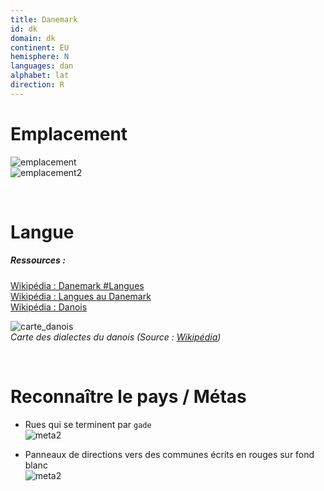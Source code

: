 ```yaml
---
title: Danemark
id: dk
domain: dk
continent: EU
hemisphere: N
languages: dan
alphabet: lat
direction: R
---
```


# Emplacement

![emplacement](https://upload.wikimedia.org/wikipedia/commons/thumb/1/10/Kingdom_of_Denmark_%28orthographic_projection%29.svg/300px-Kingdom_of_Denmark_%28orthographic_projection%29.svg.png)  
![emplacement2](https://upload.wikimedia.org/wikipedia/commons/a/a5/Da-carte.png)

<br/>

# Langue

##### Ressources :

[Wikipédia : Danemark #Langues](https://fr.wikipedia.org/wiki/Danemark#Langues)  
[Wikipédia : Langues au Danemark](https://fr.wikipedia.org/wiki/Langues_au_Danemark)  
[Wikipédia : Danois](https://fr.wikipedia.org/wiki/Danois)  

![carte_danois](https://upload.wikimedia.org/wikipedia/commons/6/6b/Danishdialectmap.png)  
*Carte des dialectes du danois (Source : [Wikipédia](https://fr.wikipedia.org/wiki/Danois#/media/Fichier:Danishdialectmap.png))*


<br/>

# Reconnaître le pays / Métas

- Rues qui se terminent par `gade`  
  ![meta2](/images/dk_geoguessr2.png)
  
- Panneaux de directions vers des communes écrits en rouges sur fond blanc  
  ![meta2](/images/dk_geoguessr.png)


